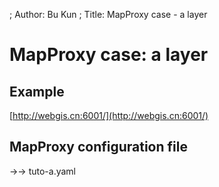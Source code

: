; Author: Bu Kun
; Title: MapProxy case - a layer

# MapProxy case: a layer


## Example


[http://webgis.cn:6001/](http://webgis.cn:6001/)


## MapProxy configuration file

->-> tuto-a.yaml
